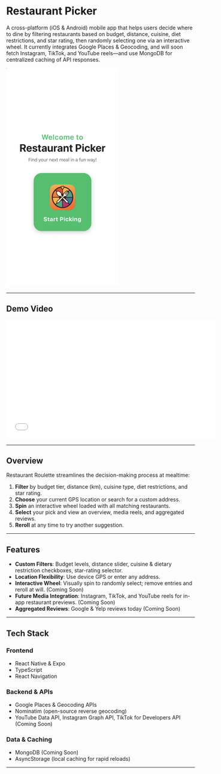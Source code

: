 # Restaurant Picker

A cross-platform (iOS & Android) mobile app that helps users decide where to dine by filtering restaurants based on budget, distance, cuisine, diet restrictions, and star rating, then randomly selecting one via an interactive wheel. It currently integrates Google Places & Geocoding, and will soon fetch Instagram, TikTok, and YouTube reels—and use MongoDB for centralized caching of API responses.

<img src="docs/home.png" alt="App Screenshot" width="300" />


---

## Demo Video

<iframe width="560" height="315" src="docs/record.mp4" title="Restaurant Roulette Demo" frameborder="0" allowfullscreen></iframe>

---

## Overview

Restaurant Roulette streamlines the decision-making process at mealtime:

1. **Filter** by budget tier, distance (km), cuisine type, diet restrictions, and star rating.  
2. **Choose** your current GPS location or search for a custom address.  
3. **Spin** an interactive wheel loaded with all matching restaurants.  
4. **Select** your pick and view an overview, media reels, and aggregated reviews.  
5. **Reroll** at any time to try another suggestion.

---

## Features

- **Custom Filters**: Budget levels, distance slider, cuisine & dietary restriction checkboxes, star-rating selector.  
- **Location Flexibility**: Use device GPS or enter any address.  
- **Interactive Wheel**: Visually spin to randomly select; remove entries and reroll at will. (Coming Soon)
- **Future Media Integration**: Instagram, TikTok, and YouTube reels for in-app restaurant previews. (Coming Soon)
- **Aggregated Reviews**: Google & Yelp reviews today (Coming Soon)

---

## Tech Stack

### Frontend
- React Native & Expo  
- TypeScript  
- React Navigation  

### Backend & APIs
- Google Places & Geocoding APIs  
- Nominatim (open-source reverse geocoding)  
- YouTube Data API, Instagram Graph API, TikTok for Developers API (Coming Soon)

### Data & Caching
- MongoDB (Coming Soon)
- AsyncStorage (local caching for rapid reloads)  

---